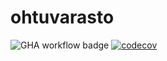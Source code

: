 # ohtuvarasto

![GHA workflow badge](https://github.com/VSirvio/ohtuvarasto/workflows/CI/badge.svg)
[![codecov](https://codecov.io/gh/VSirvio/ohtuvarasto/graph/badge.svg?token=TXMB71L5QG)](https://codecov.io/gh/VSirvio/ohtuvarasto)
